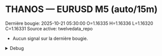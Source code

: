 # THANOS — EURUSD M5 (auto/15m)
Dernière bougie: 2025-10-21 05:30:00  O=1.16335  H=1.16336  L=1.16320  C=1.16331
Source active: twelvedata_repo

- Aucun signal sur la dernière bougie.

<details><summary>Debug</summary>

- TD_API_KEY manquant.

</details>